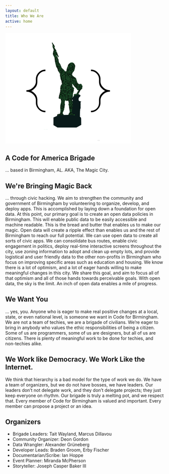 ```yaml
---
layout: default
title: Who We Are
active: home
---
```


<img class="center" src="/img/codeforbirmingham-vulcan.png" alt="Digital Vulcan">

A Code for America Brigade
--------------------------

… based in Birmingham, AL. AKA, The Magic City.


We're Bringing Magic Back
-------------------------

… through civic hacking. We aim to strengthen the community and government of Birmingham by volunteering to organize, develop, and deploy apps. This is accomplished by laying down a foundation for open data. At this point, our primary goal is to create an open data policies in Birmingham. This will enable public data to be easily accessible and machine readable. This is the bread and butter that enables us to make our magic. Open data will create a ripple effect than enables us and the rest of Birmingham to reach our full potential. We can use open data to create all sorts of civic apps. We can consolidate bus routes, enable civic engagement in politics, deploy real-time interactive screens throughout the city, use zoning information to adopt and clean up empty lots, and provide logistical and user friendly data to the other non-profits in Birmingham who focus on improving specific areas such as education and housing. We know there is a lot of optimism, and a lot of eager hands willing to make meaningful changes in this city. We share this goal, and aim to focus all of that optimism and all of those hands towards perceivable goals. With open data, the sky is the limit. An inch of open data enables a mile of progress.


We Want You
-----------

… yes, you. Anyone who is eager to make real positive changes at a local, state, or even national level, is someone we want in Code for Birmingham. We are not a team of techies, we are a brigade of civilians. We’re eager to bring in anybody who values the ethic responsibilities of being a citizen. Some of us are programmers, some of us are designers, but all of us are citizens. There is plenty of meaningful work to be done for techies, and non-techies alike.


We Work like Democracy. We Work Like the Internet.
--------------------------------------------------

We think that hierarchy is a bad model for the type of work we do. We have a team of organizers, but we do not have bosses, we have leaders. Our leaders don’t not delegate work, and they don’t delegate projects; they just keep everyone on rhythm. Our brigade is truly a melting pot, and we respect that. Every member of Code for Birmingham is valued and important. Every member can propose a project or an idea.


Organizers
----------

- Brigade Leaders: Tait Wayland, Marcus Dillavou
- Community Organizer: Deon Gordon
- Data Wrangler: Alexander Grüneberg
- Developer Leads: Braden Groom, Erby Fischer
- Documentarian/Scribe: Ian Hoppe
- Event Planner: Miranda McPherson
- Storyteller: Joseph Casper Baker III
